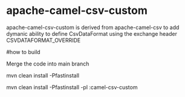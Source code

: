 # apache-camel-csv-custom

apache-camel-csv-custom is derived from apache-camel-csv 
to add dymanic ability to define CsvDataFormat
using the exchange header CSVDATAFORMAT_OVERRIDE


#how to build

Merge the code into main branch

mvn clean install -Pfastinstall

mvn clean install -Pfastinstall -pl :camel-csv-custom
